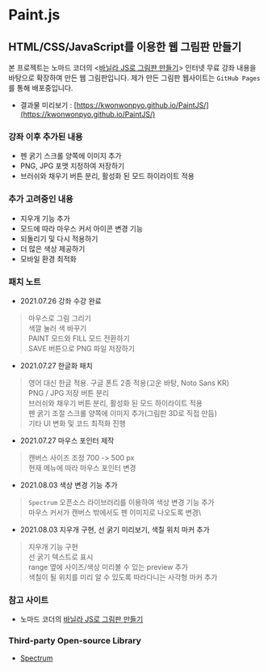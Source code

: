 # Paint.js
## HTML/CSS/JavaScript를 이용한 웹 그림판 만들기

본 프로젝트는 노마드 코더의 <[바닐라 JS로 그림판 만들기](https://nomadcoders.co/javascript-for-beginners-2)> 인터넷 무료 강좌 내용을 바탕으로 확장하여 만든 웹 그림판입니다.
제가 만든 그림판 웹사이트는 `GitHub Pages`를 통해 배포중입니다. 

- 결과물 미리보기 : [https://kwonwonpyo.github.io/PaintJS/](https://kwonwonpyo.github.io/PaintJS/)

### 강좌 이후 추가된 내용

- 펜 굵기 스크롤 양쪽에 이미지 추가
- PNG, JPG 포맷 지정하여 저장하기
- 브러쉬와 채우기 버튼 분리, 활성화 된 모드 하이라이트 적용

### 추가 고려중인 내용

- 지우개 기능 추가
- 모드에 따라 마우스 커서 아이콘 변경 기능
- 되돌리기 및 다시 적용하기
- 더 많은 색상 제공하기
- 모바일 환경 최적화

### 패치 노트

- 2021.07.26 강좌 수강 완료 
> 마우스로 그림 그리기\
> 색깔 눌러 색 바꾸기\
> PAINT 모드와 FILL 모드 전환하기\
> SAVE 버튼으로 PNG 파일 저장하기

- 2021.07.27 한글화 패치
> 영어 대신 한글 적용. 구글 폰트 2종 적용(고운 바탕, Noto Sans KR)\
> PNG / JPG 저장 버튼 분리\
> 브러쉬와 채우기 버튼 분리, 활성화 된 모드 하이라이트 적용\
> 펜 굵기 조절 스크롤 양쪽에 이미지 추가(그림판 3D로 직접 만듬)\
> 기타 UI 변화 및 코드 최적화 진행

- 2021.07.27 마우스 포인터 제작
> 캔버스 사이즈 조정 700 -> 500 px\
> 현재 메뉴에 따라 마우스 포인터 변경

- 2021.08.03 색상 변경 기능 추가
> `Spectrum` 오픈소스 라이브러리를 이용하여 색상 변경 기능 추가\
> 마우스 커서가 캔버스 밖에서도 펜 이미지로 나오도록 변경\

- 2021.08.03 지우개 구현, 선 굵기 미리보기, 색칠 위치 마커 추가
> 지우개 기능 구현\
> 선 굵기 텍스트로 표시\
> range 옆에 사이즈/색상 미리볼 수 있는 preview 추가\
> 색칠이 될 위치를 미리 알 수 있도록 따라다니는 사각형 마커 추가

### 참고 사이트

- 노마드 코더의 [바닐라 JS로 그림판 만들기](https://nomadcoders.co/javascript-for-beginners-2)

### Third-party Open-source Library

- [Spectrum](https://github.com/seballot/spectrum)
